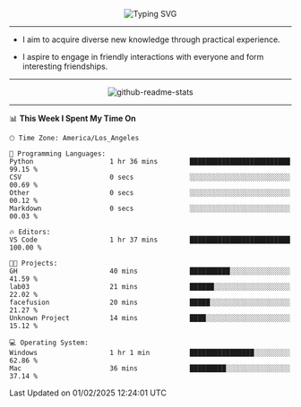 <p align="center">
  <img src="https://readme-typing-svg.demolab.com?font=Fira+Code&weight=500&size=32&duration=2500&pause=1600&center=true&vCenter=true&random=false&width=1024&height=64&lines=Hi+there+%F0%9F%91%8B;I'm+delighted+you+could+make+it+here+%F0%9F%8E%89;I'm+Harry%2C+a+college+student+still+finding+my+way" alt="Typing SVG" />
</p>


---


- I aim to acquire diverse new knowledge through practical experience.

- I aspire to engage in friendly interactions with everyone and form interesting friendships.


---


<p align="center">
  <img src="https://github-readme-stats.vercel.app/api?username=Harry-Jing&show_icons=true" alt="github-readme-stats"/>
</p>


---

<!--START_SECTION:waka-->
📊 **This Week I Spent My Time On** 

```text
🕑︎ Time Zone: America/Los_Angeles

💬 Programming Languages: 
Python                   1 hr 36 mins        █████████████████████████   99.15 % 
CSV                      0 secs              ░░░░░░░░░░░░░░░░░░░░░░░░░   00.69 % 
Other                    0 secs              ░░░░░░░░░░░░░░░░░░░░░░░░░   00.12 % 
Markdown                 0 secs              ░░░░░░░░░░░░░░░░░░░░░░░░░   00.03 % 

🔥 Editors: 
VS Code                  1 hr 37 mins        █████████████████████████   100.00 % 

🐱‍💻 Projects: 
GH                       40 mins             ██████████░░░░░░░░░░░░░░░   41.59 % 
lab03                    21 mins             ██████░░░░░░░░░░░░░░░░░░░   22.02 % 
facefusion               20 mins             █████░░░░░░░░░░░░░░░░░░░░   21.27 % 
Unknown Project          14 mins             ████░░░░░░░░░░░░░░░░░░░░░   15.12 % 

💻 Operating System: 
Windows                  1 hr 1 min          ████████████████░░░░░░░░░   62.86 % 
Mac                      36 mins             █████████░░░░░░░░░░░░░░░░   37.14 % 
```


 Last Updated on 01/02/2025 12:24:01 UTC
<!--END_SECTION:waka-->
